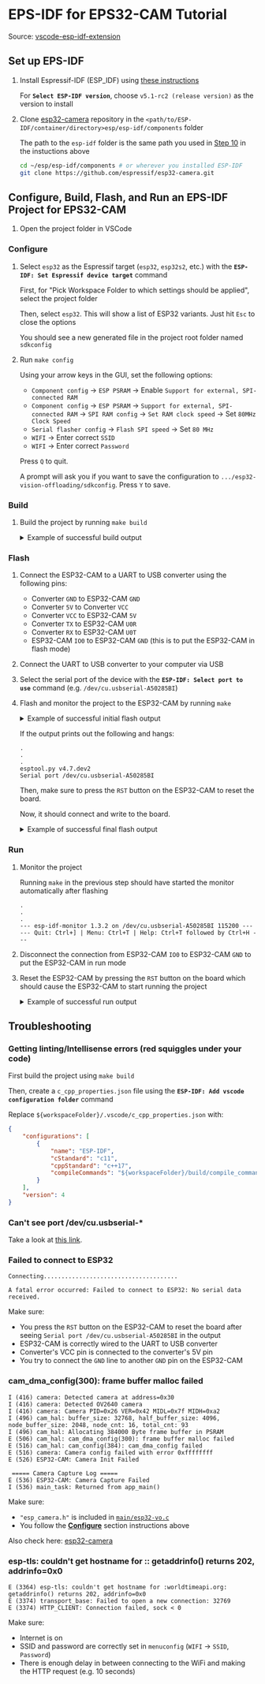 # EPS-IDF for EPS32-CAM Tutorial

Source: [vscode-esp-idf-extension](https://github.com/espressif/vscode-esp-idf-extension/blob/HEAD/docs/tutorial/basic_use.md)

## Set up EPS-IDF

1. Install Espressif-IDF (ESP_IDF) using [these instructions](https://github.com/espressif/vscode-esp-idf-extension/blob/6becb8ef795b3e257e25b1628562f1219430094b/docs/tutorial/install.md)

    For **`Select ESP-IDF version`**, choose `v5.1-rc2 (release version)` as the version to install

1. Clone [esp32-camera](https://github.com/espressif/esp32-camera.git) repository in the `<path/to/ESP-IDF/container/directory>esp/esp-idf/components` folder

    The path to the `esp-idf` folder is the same path you used in [Step 10](https://github.com/espressif/vscode-esp-idf-extension/blob/6becb8ef795b3e257e25b1628562f1219430094b/docs/tutorial/install.md?plain=1#L30) in the instuctions above

    ```bash
    cd ~/esp/esp-idf/components # or wherever you installed ESP-IDF
    git clone https://github.com/espressif/esp32-camera.git
    ```

## Configure, Build, Flash, and Run an EPS-IDF Project for EPS32-CAM

1. Open the project folder in VSCode

### Configure

1. Select `esp32` as the Espressif target (`esp32`, `esp32s2`, etc.) with the **`ESP-IDF: Set Espressif device target`** command

    First, for "Pick Workspace Folder to which settings should be applied", select the project folder
    
    Then, select `esp32`. This will show a list of ESP32 variants. Just hit `Esc` to close the options
    
    You should see a new generated file in the project root folder named `sdkconfig`

1. Run `make config`

    Using your arrow keys in the GUI, set the following options:

    - `Component config` &rarr; `ESP PSRAM` &rarr; Enable `Support for external, SPI-connected RAM`
    - `Component config` &rarr; `ESP PSRAM` &rarr; `Support for external, SPI-connected RAM` &rarr; `SPI RAM config` &rarr; `Set RAM clock speed` &rarr; Set `80MHz Clock Speed`
    - `Serial flasher config` &rarr; `Flash SPI speed` &rarr; Set `80 MHz`
    - `WIFI` &rarr; Enter correct `SSID`
    - `WIFI` &rarr; Enter correct `Password`

    Press `Q` to quit.

    A prompt will ask you if you want to save the configuration to `.../esp32-vision-offloading/sdkconfig`. Press `Y` to save.

### Build

1. Build the project by running `make build`

    <details>
    <summary>Example of successful build output</summary>

    ```
    idf.py build
    /Users/joshua/esp/esp-idf/tools/check_python_dependencies.py:12: DeprecationWarning: pkg_resources is deprecated as an API. See https://setuptools.pypa.io/en/latest/pkg_resources.html
    import pkg_resources
    Executing action: all (aliases: build)
    Running ninja in directory /Users/joshua/_yale/academics/23fall/CPSC429/esp32-vision-offloading/build
    Executing "ninja all"...
    [0/1] Re-running CMake...-- Building ESP-IDF components for target esp32
    Processing 1 dependencies:
    [1/1] idf (5.1.0)-- Project sdkconfig file /Users/joshua/_yale/academics/23fall/CPSC429/esp32-vision-offloading/sdkconfig
    Compiler supported targets: xtensa-esp32-elf

    -- App "esp32-vo" version: 39ca9e5-dirty
    -- Adding linker script /Users/joshua/_yale/academics/23fall/CPSC429/esp32-vision-offloading/build/esp-idf/esp_system/ld/memory.ld
    .
    .
    .
    -- Components: app_trace app_update bootloader ...
    -- Component paths: /Users/joshua/esp/esp-idf/components/app_trace /Users/joshua/esp/esp-idf/components/app_update /Users/joshua/esp/esp-idf/components/bootloader ...
    -- Configuring done
    -- Generating done
    -- Build files have been written to: /Users/joshua/_yale/academics/23fall/CPSC429/esp32-vision-offloading/build
    [3/916] Generating ../../partition_table/partition-table.binPartition table binary generated. Contents:
    *******************************************************************************
    # ESP-IDF Partition Table
    # Name, Type, SubType, Offset, Size, Flags
    nvs,data,nvs,0x9000,24K,
    phy_init,data,phy,0xf000,4K,
    factory,app,factory,0x10000,1M,
    *******************************************************************************
    [378/916] Performing configure step for 'bootloader'-- Building ESP-IDF components for target esp32
    -- Project sdkconfig file /Users/joshua/_yale/academics/23fall/CPSC429/esp32-vision-offloading/sdkconfig
    Compiler supported targets: xtensa-esp32-elf

    -- Adding linker script /Users/joshua/esp/esp-idf/components/soc/esp32/ld/esp32.peripherals.ld
    -- App "bootloader" version: v5.1-rc2-dirty
    -- Adding linker script /Users/joshua/esp/esp-idf/components/esp_rom/esp32/ld/esp32.rom.ld
    .
    .
    .
    -- Components: bootloader bootloader_support efuse ...
    -- Component paths: /Users/joshua/esp/esp-idf/components/bootloader /Users/joshua/esp/esp-idf/components/bootloader_support /Users/joshua/esp/esp-idf/components/efuse ...
    -- Configuring done
    -- Generating done
    -- Build files have been written to: /Users/joshua/_yale/academics/23fall/CPSC429/esp32-vision-offloading/build/bootloader
    [2/3] Generating binary image from built executableesptool.py v4.7.dev2
    Creating esp32 image...
    Merged 1 ELF section
    Successfully created esp32 image.
    Generated /Users/joshua/_yale/academics/23fall/CPSC429/esp32-vision-offloading/build/bootloader/bootloader.bin
    [3/3] cd /Users/joshua/_yale/academics/23fall/CPSC429/esp32-vision-offloading/build/bootloader/esp-idf/esptool_py && /...bootloader 0x1000 /Users/joshua/_yale/academics/23fall/CPSC429/esp32-vision-offloading/build/bootloader/bootloader.binBootloader binary size 0x6820 bytes. 0x7e0 bytes (7%) free.
    [915/916] Generating binary image from built executableesptool.py v4.7.dev2
    Creating esp32 image...
    Merged 2 ELF sections
    Successfully created esp32 image.
    Generated /Users/joshua/_yale/academics/23fall/CPSC429/esp32-vision-offloading/build/esp32-vo.bin
    [916/916] cd /Users/joshua/_yale/academics/23fall/CPSC429/esp32-vision-offloading/build/esp-idf/esptool_py && /Users/j...tion_table/partition-table.bin /Users/joshua/_yale/academics/23fall/CPSC429/esp32-vision-offloading/build/esp32-vo.binesp32-vo.bin binary size 0x4dfd0 bytes. Smallest app partition is 0x100000 bytes. 0xb2030 bytes (70%) free.

    Project build complete. To flash, run this command:
    /Users/joshua/.espressif/python_env/idf5.1_py3.9_env/bin/python ../../../../../esp/esp-idf/components/esptool_py/esptool/esptool.py -p (PORT) -b 460800 --before default_reset --after hard_reset --chip esp32  write_flash --flash_mode dio --flash_size 2MB --flash_freq 80m 0x1000 build/bootloader/bootloader.bin 0x8000 build/partition_table/partition-table.bin 0x10000 build/esp32-vo.bin
    or run 'idf.py -p (PORT) flash'
    ```
    </details>

### Flash

1. Connect the ESP32-CAM to a UART to USB converter using the following pins:

    - Converter `GND` to ESP32-CAM `GND`
    - Converter `5V` to Converter `VCC`
    - Converter `VCC` to ESP32-CAM `5V`
    - Converter `TX` to ESP32-CAM `U0R`
    - Converter `RX` to ESP32-CAM `U0T`
    - ESP32-CAM `IO0` to ESP32-CAM `GND` (this is to put the ESP32-CAM in flash mode)

1. Connect the UART to USB converter to your computer via USB

1. Select the serial port of the device with the **`ESP-IDF: Select port to use`** command (e.g. `/dev/cu.usbserial-A50285BI`)

1. Flash and monitor the project to the ESP32-CAM by running `make`

    <details>
    <summary>Example of successful initial flash output</summary>

    ```
    (base) joshua@delta-2 esp32-vision-offloading % make flash
    /Users/joshua/esp/esp-idf/tools/check_python_dependencies.py:12: DeprecationWarning: pkg_resources is deprecated as an API. See https://setuptools.pypa.io/en/latest/pkg_resources.html
    import pkg_resources
    Executing action: flash
    Running ninja in directory /Users/joshua/_yale/academics/23fall/CPSC429/esp32-vision-offloading/build
    Executing "ninja flash"...
    [1/5] cd /Users/joshua/_yale/academics/23fall/CPSC429/esp32-vision-offloading/build/esp-idf/esptool_py && /Users/joshua/.espressif/python_env/idf5.1_py3.9_env/bin/python /Users/joshua/esp/esp-idf/components/partition_table/check_sizes.py --offset 0x8000 partition --type app /Users/joshua/_yale/academics/23fall/CPSC429/esp32-vision-offloading/build/partition_table/partition-table.bin /Users/joshua/_yale/academics/23fall/CPSC429/esp32-vision-offloading/build/esp32-vo.bin
    esp32-vo.bin binary size 0x4dfd0 bytes. Smallest app partition is 0x100000 bytes. 0xb2030 bytes (70%) free.
    [2/5] Performing build step for 'bootloader'
    [1/1] cd /Users/joshua/_yale/academics/23fall/CPSC429/esp32-vision-offloading/build/bootloader/esp-idf/esptool_py && /Users/joshua/.espressif/python_env/idf5.1_py3.9_env/bin/python /Users/joshua/esp/esp-idf/components/partition_table/check_sizes.py --offset 0x8000 bootloader 0x1000 /Users/joshua/_yale/academics/23fall/CPSC429/esp32-vision-offloading/build/bootloader/bootloader.bin
    Bootloader binary size 0x6820 bytes. 0x7e0 bytes (7%) free.
    [2/3] cd /Users/joshua/esp/esp-idf/components/esptool_py && /Users/joshua/.espressif/tools/cmake/3.24.0/CMake.app/Contents/bin/cmake -D IDF_PATH=/Users/joshua/esp/esp-idf -D "SERIAL_TOOL=/Users/joshua/.espressif/python_env/idf5.1_py3.9_env/bin/python;;/Users/joshua/esp/esp-idf/components/esptool_py/esptool/esptool.py;--chip;esp32" -D "SERIAL_TOOL_ARGS=--before=default_reset;--after=hard_reset;write_flash;@flash_args" -D WORKING_DIRECTORY=/Users/joshua/_yale/academics/23fall/CPSC429/esp32-vision-offloading/build -P /Users/joshua/esp/esp-idf/components/esptool_py/run_serial_tool.cmake
    esptool.py --chip esp32 -p /dev/cu.usbserial-A50285BI -b 460800 --before=default_reset --after=hard_reset write_flash --flash_mode dio --flash_freq 80m --flash_size 2MB 0x1000 bootloader/bootloader.bin 0x10000 esp32-vo.bin 0x8000 partition_table/partition-table.bin
    esptool.py v4.7.dev2
    Serial port /dev/cu.usbserial-A50285BI
    ```
    </details>

    If the output prints out the following and hangs:

    ```
    .
    .
    .
    esptool.py v4.7.dev2
    Serial port /dev/cu.usbserial-A50285BI
    ```

    Then, make sure to press the `RST` button on the ESP32-CAM to reset the board.

    Now, it should connect and write to the board.

    <details>
    <summary>Example of successful final flash output</summary>

    ```
    Connecting.............................
    Chip is ESP32-D0WD-V3 (revision v3.1)
    Features: WiFi, BT, Dual Core, 240MHz, VRef calibration in efuse, Coding Scheme None
    Crystal is 40MHz
    MAC: a0:b7:65:50:de:a8
    Uploading stub...
    Running stub...
    Stub running...
    Changing baud rate to 460800
    Changed.
    Configuring flash size...
    Flash will be erased from 0x00001000 to 0x00007fff...
    Flash will be erased from 0x00010000 to 0x0005dfff...
    Flash will be erased from 0x00008000 to 0x00008fff...
    Compressed 26656 bytes to 16666...
    Writing at 0x00001000... (50 %)
    Writing at 0x000076b5... (100 %)
    Wrote 26656 bytes (16666 compressed) at 0x00001000 in 0.9 seconds (effective 238.2 kbit/s)...
    Hash of data verified.
    Compressed 319440 bytes to 167234...
    Writing at 0x00010000... (9 %)
    .
    .
    .
    Writing at 0x0005ca22... (100 %)
    Wrote 319440 bytes (167234 compressed) at 0x00010000 in 4.2 seconds (effective 603.6 kbit/s)...
    Hash of data verified.
    Compressed 3072 bytes to 103...
    Writing at 0x00008000... (100 %)
    Wrote 3072 bytes (103 compressed) at 0x00008000 in 0.1 seconds (effective 309.5 kbit/s)...
    Hash of data verified.

    Leaving...
    Hard resetting via RTS pin...
    Done
    /Users/joshua/esp/esp-idf/tools/check_python_dependencies.py:12: DeprecationWarning: pkg_resources is deprecated as an API. See https://setuptools.pypa.io/en/latest/pkg_resources.html
      import pkg_resources
    Executing action: monitor
    Running idf_monitor in directory /Users/joshua/_yale/academics/23fall/CPSC429/esp32-vision-offloading
    Executing "/Users/joshua/.espressif/python_env/idf5.1_py3.9_env/bin/python /Users/joshua/esp/esp-idf/tools/idf_monitor.py -p /dev/cu.usbserial-A50285BI -b 115200 --toolchain-prefix xtensa-esp32-elf- --target esp32 --revision 0 /Users/joshua/_yale/academics/23fall/CPSC429/esp32-vision-offloading/build/esp32-vo.elf -m '/Users/joshua/.espressif/python_env/idf5.1_py3.9_env/bin/python' '/Users/joshua/esp/esp-idf/tools/idf.py' '-p' '/dev/cu.usbserial-A50285BI'"...
    --- esp-idf-monitor 1.3.2 on /dev/cu.usbserial-A50285BI 115200 ---
    --- Quit: Ctrl+] | Menu: Ctrl+T | Help: Ctrl+T followed by Ctrl+H ---
    ```
    </details>

### Run

1. Monitor the project

    Running `make` in the previous step should have started the monitor automatically after flashing

    ```
    .
    .
    .
    --- esp-idf-monitor 1.3.2 on /dev/cu.usbserial-A50285BI 115200 ---
    --- Quit: Ctrl+] | Menu: Ctrl+T | Help: Ctrl+T followed by Ctrl+H ---
    ```

1.  Disconnect the connection from ESP32-CAM `IO0` to ESP32-CAM `GND` to put the ESP32-CAM in run mode

1. Reset the ESP32-CAM by pressing the `RST` button on the board which should cause the ESP32-CAM to start running the project

    <details>
    <summary>Example of successful run output</summary>

    ```
    ets Jul 29 2019 12:21:46

    rst:0x1 (POWERON_RESET),boot:0x13 (SPI_FAST_FLASH_BOOT)
    configsip: 0, SPIWP:0xee
    clk_drv:0x00,q_drv:0x00,d_drv:0x00,cs0_drv:0x00,hd_drv:0x00,wp_drv:0x00
    mode:DIO, clock div:1
    load:0x3fff0030,len:7088
    load:0x40078000,len:15592
    load:0x40080400,len:4
    0x40080400: _init at ??:?

    ho 8 tail 4 room 4
    load:0x40080404,len:3876
    entry 0x4008064c
    I (31) boot: ESP-IDF v5.1-rc2-dirty 2nd stage bootloader
    I (31) boot: compile time Nov 10 2023 17:14:58
    I (31) boot: Multicore bootloader
    I (36) boot: chip revision: v3.1
    I (40) boot.esp32: SPI Speed      : 80MHz
    I (44) boot.esp32: SPI Mode       : DIO
    I (49) boot.esp32: SPI Flash Size : 2MB
    I (54) boot: Enabling RNG early entropy source...
    I (59) boot: Partition Table:
    I (63) boot: ## Label            Usage          Type ST Offset   Length
    I (70) boot:  0 nvs              WiFi data        01 02 00009000 00006000
    I (77) boot:  1 phy_init         RF data          01 01 0000f000 00001000
    I (85) boot:  2 factory          factory app      00 00 00010000 00100000
    I (92) boot: End of partition table
    I (96) esp_image: segment 0: paddr=00010020 vaddr=3f400020 size=2c470h (181360) map
    I (160) esp_image: segment 1: paddr=0003c498 vaddr=3ffb0000 size=03b80h ( 15232) load
    I (165) esp_image: segment 2: paddr=00040020 vaddr=400d0020 size=9dbc0h (646080) map
    I (360) esp_image: segment 3: paddr=000ddbe8 vaddr=3ffb3b80 size=00db4h (  3508) load
    I (361) esp_image: segment 4: paddr=000de9a4 vaddr=40080000 size=1bc98h (113816) load
    I (420) boot: Loaded app from partition at offset 0x10000
    I (420) boot: Disabling RNG early entropy source...
    I (432) cpu_start: Multicore app
    I (432) quad_psram: This chip is ESP32-D0WD
    I (433) esp_psram: Found 8MB PSRAM device
    I (434) esp_psram: Speed: 80MHz
    I (438) esp_psram: PSRAM initialized, cache is in low/high (2-core) mode.
    W (445) esp_psram: Virtual address not enough for PSRAM, map as much as we can. 4MB is mapped
    I (454) cpu_start: Pro cpu up.
    I (458) cpu_start: Starting app cpu, entry point is 0x40081704
    0x40081704: call_start_cpu1 at /Users/joshua/esp/esp-idf/components/esp_system/port/cpu_start.c:154

    I (0) cpu_start: App cpu up.
    I (979) esp_psram: SPI SRAM memory test OK
    I (987) cpu_start: Pro cpu start user code
    I (987) cpu_start: cpu freq: 160000000 Hz
    I (987) cpu_start: Application information:
    I (990) cpu_start: Project name:     esp32-vo
    I (995) cpu_start: App version:      3dc88df-dirty
    I (1001) cpu_start: Compile time:     Nov 10 2023 17:15:03
    I (1007) cpu_start: ELF file SHA256:  5248007c2f97ec9d...
    I (1013) cpu_start: ESP-IDF:          v5.1-rc2-dirty
    I (1018) cpu_start: Min chip rev:     v0.0
    I (1023) cpu_start: Max chip rev:     v3.99 
    I (1028) cpu_start: Chip rev:         v3.1
    I (1033) heap_init: Initializing. RAM available for dynamic allocation:
    I (1040) heap_init: At 3FFAE6E0 len 00001920 (6 KiB): DRAM
    I (1046) heap_init: At 3FFBAA28 len 000255D8 (149 KiB): DRAM
    I (1053) heap_init: At 3FFE0440 len 00003AE0 (14 KiB): D/IRAM
    I (1059) heap_init: At 3FFE4350 len 0001BCB0 (111 KiB): D/IRAM
    I (1066) heap_init: At 4009BC98 len 00004368 (16 KiB): IRAM
    I (1072) esp_psram: Adding pool of 4096K of PSRAM memory to heap allocator
    I (1080) spi_flash: detected chip: generic
    I (1084) spi_flash: flash io: dio
    W (1088) spi_flash: Detected size(4096k) larger than the size in the binary image header(2048k). Using the size in the binary image header.
    I (1102) app_start: Starting scheduler on CPU0
    I (1107) app_start: Starting scheduler on CPU1
    I (1107) main_task: Started on CPU0
    I (1117) esp_psram: Reserving pool of 32K of internal memory for DMA/internal allocations
    I (1117) main_task: Calling app_main()

    ~~~~~ ESP32-CAM Vision Offloading ~~~~~ 

    Initializing Camera...
    I (1127) gpio: GPIO[25]| InputEn: 1| OutputEn: 0| OpenDrain: 0| Pullup: 1| Pulldown: 0| Intr:2 
    I (1137) cam_hal: cam init ok
    E (1147) camera: $$$ 2
    E (1147) camera: $$$ 3
    E (1147) camera: Enabling XCLK output
    E (1157) camera: $$$ 4
    E (1157) camera: Initializing SCCB
    I (1157) sccb: pin_sda 26 pin_scl 27
    I (1167) sccb: sccb_i2c_port=1
    E (1167) camera: $$$ 5
    E (1177) camera: $$$ 6
    E (1177) camera: Resetting camera by power down line
    I (1177) gpio: GPIO[32]| InputEn: 0| OutputEn: 1| OpenDrain: 0| Pullup: 0| Pulldown: 0| Intr:0 
    E (1207) camera: Searching for camera address
    I (1217) camera: Detected camera at address=0x30
    I (1217) camera: Detected OV2640 camera
    I (1217) camera: Camera PID=0x26 VER=0x42 MIDL=0x7f MIDH=0xa2
    E (1217) camera: Doing SW reset of sensor
    I (1307) cam_hal: buffer_size: 32768, half_buffer_size: 4096, node_buffer_size: 2048, node_cnt: 16, total_cnt: 93
    I (1307) cam_hal: Allocating 384000 Byte frame buffer in PSRAM
    I (1317) cam_hal: cam config ok
    E (1317) camera: Setting frame size to 1600x1200
    I (1327) ov2640: Set PLL: clk_2x: 0, clk_div: 0, pclk_auto: 0, pclk_div: 12
    Initializing Camera Done
    I (1457) wifi:wifi driver task: 3ffd39c0, prio:23, stack:6656, core=0
    I (1477) wifi:wifi firmware version: b2f1f86
    I (1477) wifi:wifi certification version: v7.0
    I (1477) wifi:config NVS flash: enabled
    I (1477) wifi:config nano formating: disabled
    I (1477) wifi:Init data frame dynamic rx buffer num: 32
    I (1487) wifi:Init management frame dynamic rx buffer num: 32
    I (1487) wifi:Init management short buffer num: 32
    I (1497) wifi:Init static tx buffer num: 16
    I (1497) wifi:Init tx cache buffer num: 32
    I (1507) wifi:Init static rx buffer size: 1600
    I (1507) wifi:Init static rx buffer num: 10
    I (1507) wifi:Init dynamic rx buffer num: 32
    I (1517) wifi_init: rx ba win: 6
    I (1517) wifi_init: tcpip mbox: 32
    I (1517) wifi_init: udp mbox: 6
    I (1527) wifi_init: tcp mbox: 6
    I (1527) wifi_init: tcp tx win: 5744
    I (1537) wifi_init: tcp rx win: 5744
    I (1537) wifi_init: tcp mss: 1440
    I (1547) wifi_init: WiFi IRAM OP enabled
    I (1547) wifi_init: WiFi RX IRAM OP enabled
    I (1557) phy_init: phy_version 4670,719f9f6,Feb 18 2021,17:07:07
    cam_hal: EV-EOF-OVF
    I (1657) wifi:mode : sta (a0:b7:65:50:de:a8)
    I (1657) wifi:enable tsf
    WiFi connecting ... 

    ===== Camera Capture Log ===== 
    I (1667) main_task: Returned from app_main()
    I (1667) wifi:new:<6,0>, old:<1,0>, ap:<255,255>, sta:<6,0>, prof:1
    I (1667) wifi:state: init -> auth (b0)
    I (1677) wifi:state: auth -> assoc (0)
    I (1687) wifi:state: assoc -> run (10)
    I (2147) wifi:connected with Josh's iPhone (2), aid = 2, channel 6, BW20, bssid = ce:8b:dc:fd:88:aa
    I (2147) wifi:security: WPA2-PSK, phy: bgn, rssi: -63
    I (2167) wifi:pm start, type: 1

    WiFi connected ... 
    I (2207) wifi:AP's beacon interval = 102400 us, DTIM period = 1
    I (2777) wifi:<ba-add>idx:0 (ifx:0, ce:8b:dc:fd:88:aa), tid:0, ssn:2, winSize:64
    I (3667) esp_netif_handlers: sta ip: 172.20.10.7, mask: 255.255.255.240, gw: 172.20.10.1
    WiFi got IP ... 

    W (23727) cam_hal: Attempting to get the frame from the queue
    W (23727) cam_hal: Got the frame from the queue
    I (29777) ESP32-CAM: MJPG: 102KB 6056ms (0.2fps)
    W (29777) cam_hal: Attempting to get the frame from the queue
    W (29877) cam_hal: Got the frame from the queue
    I (30407) ESP32-CAM: MJPG: 99KB 626ms (1.6fps)
    W (30407) cam_hal: Attempting to get the frame from the queue
    W (30517) cam_hal: Got the frame from the queue
    I (31387) ESP32-CAM: MJPG: 90KB 974ms (1.0fps)
    W (31387) cam_hal: Attempting to get the frame from the queue
    W (31477) cam_hal: Got the frame from the queue
    I (31927) ESP32-CAM: MJPG: 80KB 544ms (1.8fps)
    W (31927) cam_hal: Attempting to get the frame from the queue
    W (32037) cam_hal: Got the frame from the queue
    I (32817) ESP32-CAM: MJPG: 79KB 885ms (1.1fps)
    W (32817) cam_hal: Attempting to get the frame from the queue
    W (32917) cam_hal: Got the frame from the queue
    I (34207) ESP32-CAM: MJPG: 75KB 1390ms (0.7fps)
    W (34207) cam_hal: Attempting to get the frame from the queue
    W (34357) cam_hal: Got the frame from the queue
    W (36817) wifi:[ADDBA]rx delba, code:1, delete tid:0
    I (38737) ESP32-CAM: MJPG: 91KB 4530ms (0.2fps)
    W (38737) cam_hal: Attempting to get the frame from the queue
    W (38837) cam_hal: Got the frame from the queue
    I (40777) ESP32-CAM: MJPG: 116KB 2042ms (0.5fps)
    W (40777) cam_hal: Attempting to get the frame from the queue
    W (40917) cam_hal: Got the frame from the queue
    W (45117) wifi:[ADDBA]rx delba, code:1, delete tid:0
    I (45527) ESP32-CAM: MJPG: 109KB 4753ms (0.2fps)
    W (45527) cam_hal: Attempting to get the frame from the queue
    W (45627) cam_hal: Got the frame from the queue
    W (47877) wifi:[ADDBA]rx delba, code:1, delete tid:0
    I (49437) ESP32-CAM: MJPG: 118KB 3906ms (0.3fps)
    W (49437) cam_hal: Attempting to get the frame from the queue
    W (49547) cam_hal: Got the frame from the queue
    W (51997) wifi:[ADDBA]rx delba, code:1, delete tid:0
    W (55867) wifi:[ADDBA]rx delba, code:1, delete tid:0
    I (56487) ESP32-CAM: MJPG: 119KB 7049ms (0.1fps)
    W (56487) cam_hal: Attempting to get the frame from the queue
    W (56587) cam_hal: Got the frame from the queue
    I (59357) ESP32-CAM: MJPG: 106KB 2875ms (0.3fps)
    W (59367) cam_hal: Attempting to get the frame from the queue
    W (59467) cam_hal: Got the frame from the queue
    I (61577) ESP32-CAM: MJPG: 111KB 2212ms (0.5fps)
    W (61577) cam_hal: Attempting to get the frame from the queue
    W (61707) cam_hal: Got the frame from the queue
    I (63807) ESP32-CAM: MJPG: 114KB 2231ms (0.4fps)
    W (63807) cam_hal: Attempting to get the frame from the queue
    W (63937) cam_hal: Got the frame from the queue
    I (65197) ESP32-CAM: MJPG: 104KB 1388ms (0.7fps)
    W (65197) cam_hal: Attempting to get the frame from the queue
    W (65297) cam_hal: Got the frame from the queue
    I (65877) ESP32-CAM: MJPG: 107KB 682ms (1.5fps)
    W (65877) cam_hal: Attempting to get the frame from the queue
    W (66017) cam_hal: Got the frame from the queue
    I (68737) ESP32-CAM: MJPG: 113KB 2860ms (0.3fps)
    W (68737) cam_hal: Attempting to get the frame from the queue
    W (68817) cam_hal: Got the frame from the queue
    I (69797) ESP32-CAM: MJPG: 93KB 1059ms (0.9fps)
    W (69797) cam_hal: Attempting to get the frame from the queue
    W (69937) cam_hal: Got the frame from the queue
    I (72267) ESP32-CAM: MJPG: 102KB 2474ms (0.4fps)
    W (72277) cam_hal: Attempting to get the frame from the queue
    W (72417) cam_hal: Got the frame from the queue
    I (73207) ESP32-CAM: MJPG: 99KB 932ms (1.1fps)
    W (73207) cam_hal: Attempting to get the frame from the queue
    W (73297) cam_hal: Got the frame from the queue
    I (75887) ESP32-CAM: MJPG: 98KB 2682ms (0.4fps)
    W (75887) cam_hal: Attempting to get the frame from the queue
    W (76017) cam_hal: Got the frame from the queue
    I (78077) ESP32-CAM: MJPG: 99KB 2190ms (0.5fps)
    W (78077) cam_hal: Attempting to get the frame from the queue
    W (78177) cam_hal: Got the frame from the queue
    W (80137) wifi:[ADDBA]rx delba, code:1, delete tid:0
    W (80147) wifi:[ADDBA]rx delba, code:1, delete tid:0
    I (81817) ESP32-CAM: MJPG: 102KB 3736ms (0.3fps)
    W (81817) cam_hal: Attempting to get the frame from the queue
    W (81927) cam_hal: Got the frame from the queue
    I (82867) ESP32-CAM: MJPG: 92KB 1057ms (0.9fps)
    W (82867) cam_hal: Attempting to get the frame from the queue
    W (82967) cam_hal: Got the frame from the queue
    I (84107) ESP32-CAM: MJPG: 91KB 1234ms (0.8fps)
    W (84107) cam_hal: Attempting to get the frame from the queue
    W (84247) cam_hal: Got the frame from the queue
    I (85767) ESP32-CAM: MJPG: 93KB 1661ms (0.6fps)
    W (85767) cam_hal: Attempting to get the frame from the queue
    W (85847) cam_hal: Got the frame from the queue
    W (86997) wifi:[ADDBA]rx delba, code:1, delete tid:0
    I (89307) ESP32-CAM: MJPG: 92KB 3536ms (0.3fps)
    W (89307) cam_hal: Attempting to get the frame from the queue
    W (89447) cam_hal: Got the frame from the queue
    I (91687) ESP32-CAM: MJPG: 95KB 2387ms (0.4fps)
    W (91697) cam_hal: Attempting to get the frame from the queue
    W (91847) cam_hal: Got the frame from the queue
    I (95897) ESP32-CAM: MJPG: 97KB 4203ms (0.2fps)
    W (95897) cam_hal: Attempting to get the frame from the queue
    W (96007) cam_hal: Got the frame from the queue
    I (97057) ESP32-CAM: MJPG: 76KB 1163ms (0.9fps)
    W (97057) cam_hal: Attempting to get the frame from the queue
    W (97207) cam_hal: Got the frame from the queue
    I (97707) ESP32-CAM: MJPG: 79KB 644ms (1.6fps)
    W (97707) cam_hal: Attempting to get the frame from the queue
    W (97837) cam_hal: Got the frame from the queue
    W (100107) wifi:[ADDBA]rx delba, code:1, delete tid:0
    I (101017) ESP32-CAM: MJPG: 92KB 3316ms (0.3fps)
    W (101017) cam_hal: Attempting to get the frame from the queue
    W (101117) cam_hal: Got the frame from the queue
    I (105047) ESP32-CAM: MJPG: 98KB 4028ms (0.2fps)
    W (105047) cam_hal: Attempting to get the frame from the queue
    W (105197) cam_hal: Got the frame from the queue
    W (107167) wifi:[ADDBA]rx delba, code:1, delete tid:0
    W (118127) wifi:[ADDBA]rx delba, code:1, delete tid:0
    I (118437) ESP32-CAM: MJPG: 96KB 13388ms (0.1fps)
    W (118437) cam_hal: Attempting to get the frame from the queue
    W (118547) cam_hal: Got the frame from the queue
    I (120857) ESP32-CAM: MJPG: 95KB 2424ms (0.4fps)
    W (120857) cam_hal: Attempting to get the frame from the queue
    W (120947) cam_hal: Got the frame from the queue
    I (122527) ESP32-CAM: MJPG: 99KB 1663ms (0.6fps)
    W (122527) cam_hal: Attempting to get the frame from the queue
    W (122627) cam_hal: Got the frame from the queue
    I (127957) ESP32-CAM: MJPG: 96KB 5436ms (0.2fps)
    W (127957) cam_hal: Attempting to get the frame from the queue
    W (128067) cam_hal: Got the frame from the queue
    I (129067) ESP32-CAM: MJPG: 92KB 1105ms (0.9fps)
    W (129067) cam_hal: Attempting to get the frame from the queue
    W (129187) cam_hal: Got the frame from the queue
    I (129827) ESP32-CAM: MJPG: 97KB 760ms (1.3fps)
    W (129827) cam_hal: Attempting to get the frame from the queue
    W (129987) cam_hal: Got the frame from the queue
    I (130727) ESP32-CAM: MJPG: 96KB 903ms (1.1fps)
    W (130727) cam_hal: Attempting to get the frame from the queue
    W (130867) cam_hal: Got the frame from the queue
    W (135257) wifi:[ADDBA]rx delba, code:1, delete tid:0
    I (135637) ESP32-CAM: MJPG: 98KB 4909ms (0.2fps)
    W (135637) cam_hal: Attempting to get the frame from the queue
    W (135737) cam_hal: Got the frame from the queue
    W (138297) wifi:[ADDBA]rx delba, code:1, delete tid:0
    I (140217) ESP32-CAM: MJPG: 96KB 4572ms (0.2fps)
    W (140217) cam_hal: Attempting to get the frame from the queue
    W (140297) cam_hal: Got the frame from the queue
    I (142897) ESP32-CAM: MJPG: 97KB 2683ms (0.4fps)
    W (142897) cam_hal: Attempting to get the frame from the queue
    W (143017) cam_hal: Got the frame from the queue
    W (150267) wifi:[ADDBA]rx delba, code:1, delete tid:0
    I (150607) ESP32-CAM: MJPG: 92KB 7712ms (0.1fps)
    W (150607) cam_hal: Attempting to get the frame from the queue
    W (150697) cam_hal: Got the frame from the queue
    I (154297) ESP32-CAM: MJPG: 95KB 3686ms (0.3fps)
    W (154297) cam_hal: Attempting to get the frame from the queue
    W (154447) cam_hal: Got the frame from the queue
    W (157357) wifi:[ADDBA]rx delba, code:1, delete tid:0
    I (158737) ESP32-CAM: MJPG: 100KB 4437ms (0.2fps)
    W (158737) cam_hal: Attempting to get the frame from the queue
    W (158847) cam_hal: Got the frame from the queue
    I (160997) ESP32-CAM: MJPG: 88KB 2260ms (0.4fps)
    W (160997) cam_hal: Attempting to get the frame from the queue
    W (161087) cam_hal: Got the frame from the queue
    I (164397) ESP32-CAM: MJPG: 88KB 3404ms (0.3fps)
    W (164397) cam_hal: Attempting to get the frame from the queue
    W (164527) cam_hal: Got the frame from the queue
    I (167447) ESP32-CAM: MJPG: 98KB 3046ms (0.3fps)
    W (167447) cam_hal: Attempting to get the frame from the queue
    W (167567) cam_hal: Got the frame from the queue
    I (177857) ESP32-CAM: MJPG: 98KB 10415ms (0.1fps)
    W (177857) cam_hal: Attempting to get the frame from the queue
    W (177957) cam_hal: Got the frame from the queue
    I (180427) ESP32-CAM: MJPG: 90KB 2569ms (0.4fps)
    W (180427) cam_hal: Attempting to get the frame from the queue
    W (180517) cam_hal: Got the frame from the queue
    I (182007) ESP32-CAM: MJPG: 80KB 1577ms (0.6fps)
    W (182007) cam_hal: Attempting to get the frame from the queue
    W (182117) cam_hal: Got the frame from the queue
    W (183457) wifi:[ADDBA]rx delba, code:1, delete tid:0
    I (185517) ESP32-CAM: MJPG: 80KB 3505ms (0.3fps)
    W (185517) cam_hal: Attempting to get the frame from the queue
    W (185637) cam_hal: Got the frame from the queue
    I (189267) ESP32-CAM: MJPG: 91KB 3753ms (0.3fps)
    W (189267) cam_hal: Attempting to get the frame from the queue
    W (189387) cam_hal: Got the frame from the queue
    I (196507) ESP32-CAM: MJPG: 93KB 7238ms (0.1fps)
    W (196507) cam_hal: Attempting to get the frame from the queue
    W (196587) cam_hal: Got the frame from the queue
    W (202507) wifi:[ADDBA]rx delba, code:1, delete tid:0
    I (204457) ESP32-CAM: MJPG: 122KB 7951ms (0.1fps)
    W (204457) cam_hal: Attempting to get the frame from the queue
    W (204587) cam_hal: Got the frame from the queue
    I (208867) ESP32-CAM: MJPG: 126KB 4413ms (0.2fps)
    W (208867) cam_hal: Attempting to get the frame from the queue
    W (208977) cam_hal: Got the frame from the queue
    I (229837) ESP32-CAM: MJPG: 81KB 20969ms (0.0fps)
    W (229837) cam_hal: Attempting to get the frame from the queue
    W (229927) cam_hal: Got the frame from the queue
    W (235687) wifi:[ADDBA]rx delba, code:1, delete tid:0
    W (245727) wifi:[ADDBA]rx delba, code:1, delete tid:0
    W (250757) httpd_txrx: httpd_sock_err: error in send : 11
    W (250757) httpd_uri: httpd_uri: uri handler execution failed
    W (250757) httpd_txrx: httpd_sock_err: error in recv : 104
    None
    Waiting for the device to reconnect...........
    ```
    </details>

## Troubleshooting

### Getting linting/Intellisense errors (red squiggles under your code)

First build the project using `make build`

Then, create a `c_cpp_properties.json` file using the **`ESP-IDF: Add vscode configuration folder`** command

Replace `${workspaceFolder}/.vscode/c_cpp_properties.json` with:

```json
{
    "configurations": [
        {
            "name": "ESP-IDF",
            "cStandard": "c11",
            "cppStandard": "c++17",
            "compileCommands": "${workspaceFolder}/build/compile_commands.json"
        }
    ],
    "version": 4
}
```

### Can't see port /dev/cu.usbserial-*

Take a look at [this link](https://docs.espressif.com/projects/esp-idf/en/v4.2.3/esp32/get-started/establish-serial-connection.html).

### Failed to connect to ESP32

```
Connecting......................................

A fatal error occurred: Failed to connect to ESP32: No serial data received.
```

Make sure:
- You press the `RST` button on the ESP32-CAM to reset the board after seeing `Serial port /dev/cu.usbserial-A50285BI` in the output
- ESP32-CAM is correctly wired to the UART to USB converter
- Converter's VCC pin is connected to the converter's 5V pin
- You try to connect the `GND` line to another `GND` pin on the ESP32-CAM

### cam_dma_config(300): frame buffer malloc failed

```
I (416) camera: Detected camera at address=0x30
I (416) camera: Detected OV2640 camera
I (416) camera: Camera PID=0x26 VER=0x42 MIDL=0x7f MIDH=0xa2
I (496) cam_hal: buffer_size: 32768, half_buffer_size: 4096, node_buffer_size: 2048, node_cnt: 16, total_cnt: 93
I (496) cam_hal: Allocating 384000 Byte frame buffer in PSRAM
E (506) cam_hal: cam_dma_config(300): frame buffer malloc failed
E (516) cam_hal: cam_config(384): cam_dma_config failed
E (516) camera: Camera config failed with error 0xffffffff
E (526) ESP32-CAM: Camera Init Failed

 ===== Camera Capture Log ===== 
E (536) ESP32-CAM: Camera Capture Failed
I (536) main_task: Returned from app_main()
```

Make sure:
- `"esp_camera.h"` is included in [`main/esp32-vo.c`](main/esp32-vo.c)
- You follow the [**Configure**](#configure) section instructions above

Also check here: [esp32-camera](https://github.com/espressif/vscode-esp-idf-extension/blob/HEAD/docs/tutorial/basic_use.md)

### esp-tls: couldn't get hostname for :<hostname>: getaddrinfo() returns 202, addrinfo=0x0

```
E (3364) esp-tls: couldn't get hostname for :worldtimeapi.org: getaddrinfo() returns 202, addrinfo=0x0
E (3374) transport_base: Failed to open a new connection: 32769
E (3374) HTTP_CLIENT: Connection failed, sock < 0
```

Make sure:
- Internet is on
- SSID and password are correctly set in `menuconfig` (`WIFI` &rarr; `SSID`, `Password`)
- There is enough delay in between connecting to the WiFi and making the HTTP request (e.g. 10 seconds)